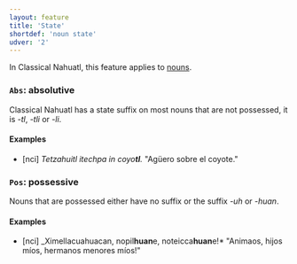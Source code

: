 ```yaml
---
layout: feature
title: 'State'
shortdef: 'noun state'
udver: '2'
---
```


In Classical Nahuatl, this feature applies to [nouns](en-pos/NOUN).


### <a name="Abs">`Abs`</a>: absolutive

Classical Nahuatl has a state suffix on most nouns that are not possessed, it is *-tl*, *-tli* or *-li*.

#### Examples

* [nci] _Tetzahuitl itechpa in coyo<b>tl</b>._ "Agüero sobre el coyote."

### <a name="Pos">`Pos`</a>: possessive

Nouns that are possessed either have no suffix or the suffix *-uh* or *-huan*.

#### Examples

* [nci] _Ximellacuahuacan, nopil<b>huan</b>e, noteicca<b>huan</b>e!* "Animaos, hijos míos, hermanos menores míos!"

<!-- Interlanguage links updated Po 6. listopadu 2023, 21:41:53 CET -->
